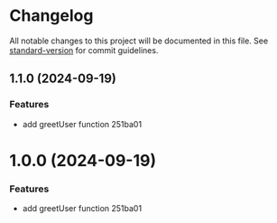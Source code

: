 # Changelog

All notable changes to this project will be documented in this file. See [standard-version](https://github.com/conventional-changelog/standard-version) for commit guidelines.

## 1.1.0 (2024-09-19)


### Features

* add greetUser function 251ba01

# 1.0.0 (2024-09-19)


### Features

* add greetUser function 251ba01
